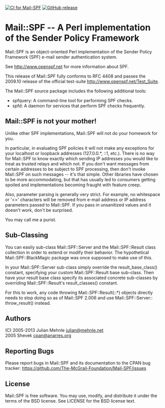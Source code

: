 [![CI for Mail-SPF](https://github.com/The-McGrail-Foundation/Mail-SPF/actions/workflows/main.yml/badge.svg)](https://github.com/The-McGrail-Foundation/Mail-SPF/actions/workflows/main.yml) [![GitHub release](https://img.shields.io/github/release/The-McGrail-Foundation/Mail-SPF.svg)](https://GitHub.com/The-McGrail-Foundation/Mail-SPF/releases/)

Mail::SPF -- A Perl implementation of the Sender Policy Framework  
==============================================================================

Mail::SPF is an object-oriented Perl implementation of the Sender Policy
Framework (SPF) e-mail sender authentication system.

See <http://www.openspf.net> for more information about SPF.

This release of Mail::SPF fully conforms to RFC 4408 and passes the 2009.10
release of the official test-suite <http://www.openspf.net/Test_Suite>.

The Mail::SPF source package includes the following additional tools:

  * spfquery:  A command-line tool for performing SPF checks.
  * spfd:      A daemon for services that perform SPF checks frequently.

Mail::SPF is not your mother!
-----------------------------

Unlike other SPF implementations, Mail::SPF will not do your homework for you.

In particular, in evaluating SPF policies it will not make any exceptions for
your localhost or loopback addresses (127.0.0.*, ::1, etc.).  There is no way
for Mail::SPF to know exactly which sending IP addresses you would like to
treat as trusted relays and which not.  If you don't want messages from certain
addresses to be subject to SPF processing, then don't invoke Mail::SPF on such
messages -- it's that simple.  Other libraries have chosen to be more
accommodating, but that has usually led to consumers getting spoiled and
implementations becoming fraught with feature creep.

Also, parameter parsing is generally very strict.  For example, no whitespace
or '<>' characters will be removed from e-mail address or IP address parameters
passed to Mail::SPF.  If you pass in unsanitized values and it doesn't work,
don't be surprised.

You may call me a purist.

Sub-Classing
------------

You can easily sub-class Mail::SPF::Server and the Mail::SPF::Result class
collection in order to extend or modify their behavior.  The hypothetical
Mail::SPF::BlackMagic package was once supposed to make use of this.

In your Mail::SPF::Server sub-class simply override the result_base_class()
constant, specifying your custom Mail::SPF::Result base sub-class.  Then have
your result base class specify its associated concrete sub-classes by
overriding Mail::SPF::Result's result_classes() constant.

For this to work, any code throwing Mail::SPF::Result(::*) objects directly
needs to stop doing so as of Mail::SPF 2.006 and use Mail::SPF::Server::
throw_result() instead.

Authors
--------------
(C) 2005-2013 Julian Mehnle <julian@mehnle.net>  
    2005      Shevek <cpan@anarres.org>  

Reporting Bugs
--------------

Please report bugs in Mail::SPF and its documentation to the CPAN bug tracker:
<https://github.com/The-McGrail-Foundation/Mail-SPF/issues>

License
-------

Mail::SPF is free software.  You may use, modify, and distribute it under the
terms of the BSD license.  See LICENSE for the BSD license text.
